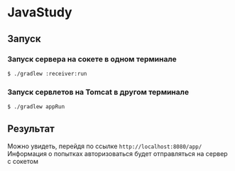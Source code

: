 # JavaStudy

## Запуск
### Запуск сервера на сокете в одном терминале
```sh
$ ./gradlew :receiver:run
```
### Запуск сервлетов на Tomcat в другом терминале
```sh
$ ./gradlew appRun
```

## Результат
Можно увидеть, перейдя по ссылке ```http://localhost:8080/app/```
Информация о попытках авторизоваться будет отправляться на сервер с сокетом